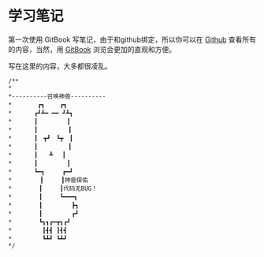 # 学习笔记

第一次使用 GitBook 写笔记，由于和github绑定，所以你可以在 [Github](https://github.com/liangddyy/notes) 查看所有的内容，当然，用 [GitBook](https://liangddyy.gitbooks.io/notes/content/) 浏览会更加的直观和方便。

写在这里的内容，大多都很凌乱。



```
/** 
* 
*----------召唤神兽----------
* 　　   ┏┓ 　　┏┓ 
* 　　  ┏┛┻━ ━━ ┛┻┓ 
* 　　  ┃　　　　　┃ 
* 　　  ┃　　　 　 ┃ 
* 　  　┃　┳┛　┗┳　┃ 
* 　  　┃　　　　  ┃ 
*   　　┃　　┻　 ┃ 
* 　　  ┃　　　　　┃ 
* 　  　┗━┓　　　┏━┛ 
*   　　　┃　　　┃神兽保佑 
* 　　　　┃　　　┃代码无BUG！ 
* 　　　　┃　　　┗━━━┓ 
* 　　　　┃　　　　　┣┓ 
* 　　　　┃　　　　　┏┛ 
* 　　　　┗┓┓┏━┳┓┏┛ 
* 　　　　 ┃┫┫ ┃┫┫ 
* 　　　　 ┗┻┛ ┗┻┛ 
*/  
```



